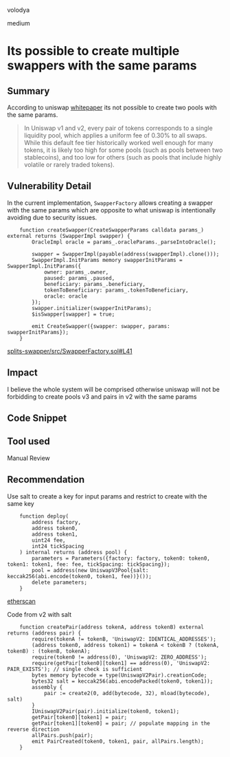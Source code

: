 volodya

medium

# Its possible to create multiple swappers with the same params

## Summary
According to uniswap [whitepaper](https://uniswap.org/whitepaper-v3.pdf) its not possible to create two pools with the same params. 
>In Uniswap v1 and v2, every pair of tokens corresponds to a single
liquidity pool, which applies a uniform fee of 0.30% to all swaps.
While this default fee tier historically worked well enough for many
tokens, it is likely too high for some pools (such as pools between
two stablecoins), and too low for others (such as pools that include
highly volatile or rarely traded tokens).
## Vulnerability Detail
In the current implementation, `SwapperFactory` allows creating a swapper with the same params which are opposite to what uniswap is intentionally avoiding due to security issues.
```solidtity
    function createSwapper(CreateSwapperParams calldata params_) external returns (SwapperImpl swapper) {
        OracleImpl oracle = params_.oracleParams._parseIntoOracle();

        swapper = SwapperImpl(payable(address(swapperImpl).clone()));
        SwapperImpl.InitParams memory swapperInitParams = SwapperImpl.InitParams({
            owner: params_.owner,
            paused: params_.paused,
            beneficiary: params_.beneficiary,
            tokenToBeneficiary: params_.tokenToBeneficiary,
            oracle: oracle
        });
        swapper.initializer(swapperInitParams);
        $isSwapper[swapper] = true;

        emit CreateSwapper({swapper: swapper, params: swapperInitParams});
    }

```
[splits-swapper/src/SwapperFactory.sol#L41](https://github.com/sherlock-audit/2023-04-splits/blob/main/splits-swapper/src/SwapperFactory.sol#L41)
## Impact
I believe the whole system will be comprised otherwise uniswap will not be forbidding to create pools v3 and pairs in v2 with the same params
## Code Snippet

## Tool used

Manual Review

## Recommendation
Use salt to create a key for input params and restrict to create with the same key
```solidity
    function deploy(
        address factory,
        address token0,
        address token1,
        uint24 fee,
        int24 tickSpacing
    ) internal returns (address pool) {
        parameters = Parameters({factory: factory, token0: token0, token1: token1, fee: fee, tickSpacing: tickSpacing});
        pool = address(new UniswapV3Pool{salt: keccak256(abi.encode(token0, token1, fee))}());
        delete parameters;
    }
```
[etherscan](https://etherscan.io/address/0x1f98431c8ad98523631ae4a59f267346ea31f984#code#F3#L35)

Code from v2 with salt
```solidity
    function createPair(address tokenA, address tokenB) external returns (address pair) {
        require(tokenA != tokenB, 'UniswapV2: IDENTICAL_ADDRESSES');
        (address token0, address token1) = tokenA < tokenB ? (tokenA, tokenB) : (tokenB, tokenA);
        require(token0 != address(0), 'UniswapV2: ZERO_ADDRESS');
        require(getPair[token0][token1] == address(0), 'UniswapV2: PAIR_EXISTS'); // single check is sufficient
        bytes memory bytecode = type(UniswapV2Pair).creationCode;
        bytes32 salt = keccak256(abi.encodePacked(token0, token1));
        assembly {
            pair := create2(0, add(bytecode, 32), mload(bytecode), salt)
        }
        IUniswapV2Pair(pair).initialize(token0, token1);
        getPair[token0][token1] = pair;
        getPair[token1][token0] = pair; // populate mapping in the reverse direction
        allPairs.push(pair);
        emit PairCreated(token0, token1, pair, allPairs.length);
    }

```